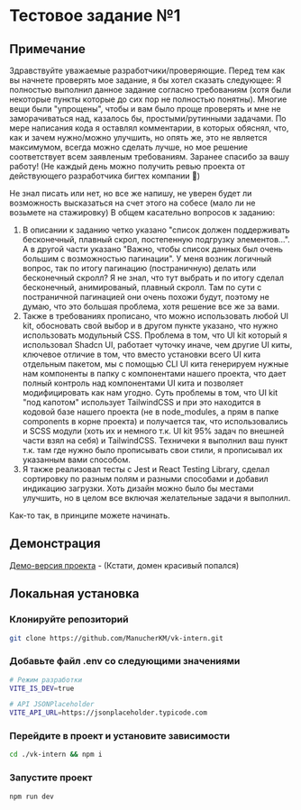 # Тестовое задание №1

## Примечание

Здравствуйте уважаемые разработчики/проверяющие. Перед тем как вы начнете
проверять мое задание, я бы хотел сказать следующее: Я полностью выполнил данное
задание согласно требованиям (хотя были некоторые пункты которые до сих пор не
полностью понятны). Многие вещи были "упрощены", чтобы и вам было проще
проверять и мне не заморачиваться над, казалось бы, простыми/рутинными задачами.
По мере написания кода я оставлял комментарии, в которых обяснял, что, как и
зачем нужно/можно улучшить, но опять же, это не является максимумом, всегда
можно сделать лучше, но мое решение соответствует всем заявленым требованиям.
Заранее спасибо за вашу работу! (Не каждый день можно получить ревью проекта от
действующего разработчика бигтех компании 🙂)

Не знал писать или нет, но все же напишу, не уверен будет ли возможность
высказаться на счет этого на собесе (мало ли не возьмете на стажировку) В общем
касательно вопросов к заданию:

1. В описании к заданию четко указано "список должен поддерживать бесконечный,
   плавный скрол, постепенную подгрузку элементов...". А в другой части указано
   "Важно, чтобы список данных был очень большим с возможностью пагинации". У
   меня возник логичный вопрос, так по итогу пагинацию (постраничную) делать или
   бесконечный скролл? Я не знал, что тут выбрать и по итогу сделал бесконечный,
   анимированый, плавный скролл. Там по сути с постраничной пагинацией они очень
   похожи будут, поэтому не думаю, что это большая проблема, хотя решение все же
   за вами.
2. Также в требованиях прописано, что можно использовать любой UI kit,
   обосновать свой выбор и в другом пункте указано, что нужно использовать
   модульный CSS. Проблема в том, что UI kit который я использовал Shadcn UI,
   работает чуточку иначе, чем другие UI киты, ключевое отличие в том, что
   вместо установки всего UI кита отдельным пакетом, мы с помощью CLI UI кита
   генерируем нужные нам компоненты в папку с компонентами нашего проекта, что
   дает полный контроль над компонентами UI кита и позволяет модифицировать как
   нам угодно. Суть проблемы в том, что UI kit "под капотом" использует
   TailwindCSS и при это находится в кодовой базе нашего проекта (не в
   node_modules, а прям в папке components в корне проекта) и получается так,
   что использовались и SCSS модули (хоть их и немного т.к. UI kit 95% задач по
   внешней части взял на себя) и TailwindCSS. Техничеки я выполнил ваш пункт
   т.к. там где нужно было прописывать свои стили, я прописывал их указанным
   вами способом.
3. Я также реализовал тесты с Jest и React Testing Library, сделал сортировку по
   разным полям и разными способами и добавил индикацию загрузки. Хоть дизайн
   можно было бы местами улучшить, но в целом все включая желательные задачи я
   выполнил.

Как-то так, в принципе можете начинать.

## Демонстрация

[Демо-версия проекта](https://vk-intern.vercel.app) - (Кстати, домен красивый попался)

## Локальная установка

### Клонируйте репозиторий

```bash
git clone https://github.com/ManucherKM/vk-intern.git
```

### Добавьте файл .env со следующими значениями

```bash
# Режим разработки
VITE_IS_DEV=true

# API JSONPlaceholder
VITE_API_URL=https://jsonplaceholder.typicode.com
```

### Перейдите в проект и установите зависимости

```bash
cd ./vk-intern && npm i
```

### Запустите проект

```bash
npm run dev
```
